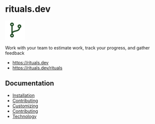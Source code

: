 <!--- $PF_IGNORE$ -->
# rituals.dev
![app logo](./assets/favicon.png)

Work with your team to estimate work, track your progress, and gather feedback

- https://rituals.dev
- https://rituals.dev/rituals

## Documentation

- [Installation](doc/installation.md)
- [Contributing](doc/contributing.md)
- [Customizing](doc/customizing.md)
- [Contributing](doc/contributing.md)
- [Technology](doc/technology.md)
